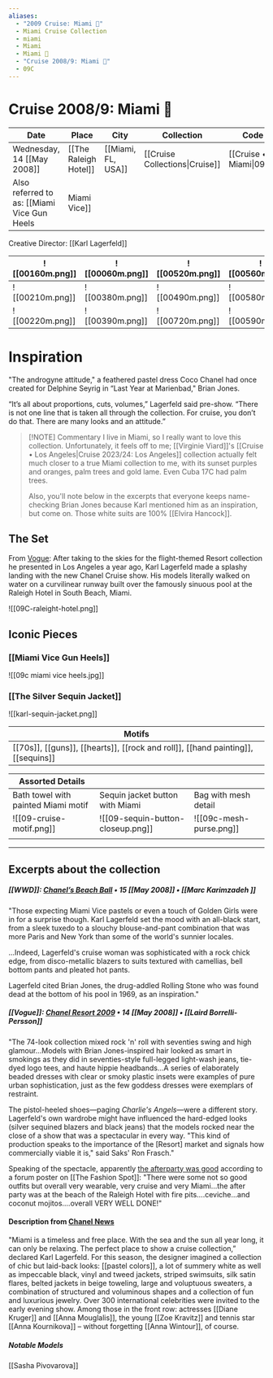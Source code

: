 ```yaml
---
aliases:
  - "2009 Cruise: Miami 🌴"
  - Miami Cruise Collection
  - miami
  - Miami
  - Miami 🌴
  - "Cruise 2008/9: Miami 🌴"
  - 09C
---
```

# Cruise 2008/9: Miami 🌴

| Date                       | Place                 | City               | Collection                     | Code                    |
| -------------------------- | --------------------- | ------------------ | ------------------------------ | ----------------------- |
| Wednesday, 14 [[May 2008]] | [[The Raleigh Hotel]] | [[Miami, FL, USA]] | [[Cruise Collections\|Cruise]] | [[Cruise • Miami\|09C]] |
Also referred to as: [[Miami Vice Gun Heels|Miami Vice]]
Creative Director: [[Karl Lagerfeld]]

| ![[00160m.png]] | ![[00060m.png]] | ![[00520m.png]] | ![[00560m.png]] |
| --------------- | --------------- | --------------- | --------------- |
| ![[00210m.png]] | ![[00380m.png]] | ![[00490m.png]] | ![[00580m.png]] |
| ![[00220m.png]] | ![[00390m.png]] | ![[00720m.png]] | ![[00590m.png]] |
# Inspiration

"The androgyne attitude," a feathered pastel dress Coco Chanel had once created for Delphine Seyrig in “Last Year at Marienbad,"  Brian Jones.

“It’s all about proportions, cuts, volumes,” Lagerfeld said pre-show. “There is not one line that is taken all through the collection. For cruise, you don’t do that. There are many looks and an attitude.”

> [!NOTE] Commentary
> I live in Miami, so I really want to love this collection. Unfortunately, it feels off to me; [[Virginie Viard]]'s [[Cruise • Los Angeles|Cruise 2023/24: Los Angeles]] collection actually felt much closer to a true Miami collection to me, with its sunset purples and oranges, palm trees and gold lame. Even Cuba 17C had palm trees.  
> 
> Also, you'll note below in the excerpts that everyone keeps name-checking Brian Jones because Karl mentioned him as an inspiration, but come on. Those white suits are 100% [[Elvira Hancock]].

## The Set

From [Vogue](https://www.vogue.com/fashion-shows/resort-2009/chanel): After taking to the skies for the flight-themed Resort collection he presented in Los Angeles a year ago, Karl Lagerfeld made a splashy landing with the new Chanel Cruise show. His models literally walked on water on a curvilinear runway built over the famously sinuous pool at the Raleigh Hotel in South Beach, Miami. 

![[09C-raleight-hotel.png]]
## Iconic Pieces

### [[Miami Vice Gun Heels]]

![[09c miami vice heels.jpg]]

### [[The Silver Sequin Jacket]]

![[karl-sequin-jacket.png]]


| Motifs                                                                           |
| -------------------------------------------------------------------------------- |
| [[70s]], [[guns]], [[hearts]], [[rock and roll]], [[hand painting]], [[sequins]] |

| Assorted Details                    |                                       |                             |
| ----------------------------------- | ------------------------------------- | --------------------------- |
| Bath towel with painted Miami motif | Sequin jacket button with Miami       | Bag with mesh detail        |
| ![[09-cruise-motif.png]]            | ![[09-sequin-button-closeup.png]]     | ![[09c-mesh-purse.png]]     |
|                                     |                                       |                             |

---
## Excerpts about the collection

##### [[WWD]]: [Chanel’s Beach Ball](https://wwd.com/feature/chanel-s-beach-ball-1021422-1876016/) • 15 [[May 2008]] • [[Marc Karimzadeh ]] 
"Those expecting Miami Vice pastels or even a touch of Golden Girls were in for a surprise though. Karl Lagerfeld set the mood with an all-black start, from a sleek tuxedo to a slouchy blouse-and-pant combination that was more Paris and New York than some of the world's sunnier locales.

...Indeed, Lagerfeld's cruise woman was sophisticated with a rock chick edge, from disco-metallic blazers to suits textured with camellias, bell bottom pants and pleated hot pants.  

Lagerfeld cited Brian Jones, the drug-addled Rolling Stone who was found dead at the bottom of his pool in 1969, as an inspiration."

##### [[Vogue]]: [Chanel Resort 2009](https://www.vogue.com/fashion-shows/resort-2009/chanel) • 14 [[May 2008]] • [[Laird Borrelli-Persson]]
"The 74-look collection mixed rock 'n' roll with seventies swing and high glamour...Models with Brian Jones-inspired hair looked as smart in smokings as they did in seventies-style full-legged light-wash jeans, tie-dyed logo tees, and haute hippie headbands...A series of elaborately beaded dresses with clear or smoky plastic insets were examples of pure urban sophistication, just as the few goddess dresses were exemplars of restraint. 

The pistol-heeled shoes—paging _Charlie's Angels_—were a different story. Lagerfeld's own wardrobe might have influenced the hard-edged looks (silver sequined blazers and black jeans) that the models rocked near the close of a show that was a spectacular in every way. "This kind of production speaks to the importance of the [Resort] market and signals how commercially viable it is," said Saks' Ron Frasch."

Speaking of the spectacle, apparently [the afterparty was good](https://forums.thefashionspot.com/threads/chanel-resort-2009-miami.136561/page-2#post-21559899) according to a forum poster on [[The Fashion Spot]]: "There were some not so good outfits but overall very wearable, very cruise and very Miami...the after party was at the beach of the Raleigh Hotel with fire pits....ceviche...and coconut mojitos....overall VERY WELL DONE!"

#### Description from [Chanel News](https://www.chanel.com/lx/moda/news/2008/05/20089-cruise-collection.html)
"Miami is a timeless and free place. With the sea and the sun all year long, it can only be relaxing. The perfect place to show a cruise collection,” declared Karl Lagerfeld. For this season, the designer imagined a collection of chic but laid-back looks: [[pastel colors]], a lot of summery white as well as impeccable black, vinyl and tweed jackets, striped swimsuits, silk satin flares, belted jackets in beige toweling, large and voluptuous sweaters, a combination of structured and voluminous shapes and a collection of fun and luxurious jewelry. Over 300 international celebrities were invited to the early evening show. Among those in the front row: actresses [[Diane Kruger]] and [[Anna Mouglalis]], the young [[Zoe Kravitz]] and tennis star [[Anna Kournikova]] – without forgetting [[Anna Wintour]], of course. 

#####  Notable Models
[[Sasha Pivovarova]]